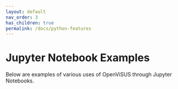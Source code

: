 ```yaml
---
layout: default
nav_order: 3
has_children: true
permalink: /docs/python-features
---
```


# Jupyter Notebook Examples

Below are examples of various uses of OpenViSUS through Jupyter Notebooks.